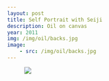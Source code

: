 ```yaml
---
layout: post
title: Self Portrait with Seiji
description: Oil on canvas
year: 2011
img: /img/oil/backs.jpg
image:
    - src: /img/oil/backs.jpg
---
```

<figure>
  <img
    class="post-image" src="{{ page.image[0].src }}">
</figure>
